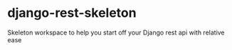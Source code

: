 # django-rest-skeleton
Skeleton workspace to help you start off your Django rest api with relative ease
